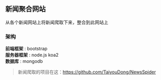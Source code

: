 ## 新闻聚合网站

从各个新闻网站上将新闻爬取下来，整合到此网站上<br>

### 架构

__前端框架__ : bootstrap<br>
__服务器框架__ : node.js koa2<br>
__数据库__ : mongodb 

> 新闻爬取的项目在这：https://github.com/TaiyouDong/NewsSpider